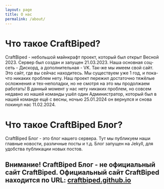 ```yaml
---
layout: page
title: О нас
permalink: /about/
---
```


# Что такое CraftBiped?
CraftBiped - небольшой майнкрафт проект, который был открыт Весной 2023. Сервер был создан и запущен 21.03.2023. Наша основная соц-сеть - Дискорд, а дополнительная - VK. Так-же мы имеем свой сайт. Это сайт, где вы сейчас находитесь. Мы существуем уже 1 год, и пока-что никаких проблем нету. Наш проект пережил достаточно тяжёлые осложнения и тех-неполадки, но не смотря на это мы продолжаем работать! В данный момент у нас нету никаких проблем, но совсем недавно из нашей команды ушёл один Администратор, который был в нашей команде ещё с весны, ночью 25.01.2024 он вернулся и снова покинул нас 11.02.2024. 

# Что такое CraftBiped Блог?
CraftBiped Блог - это блог нашего сервера. Тут мы публикуем наши главные новости, различные посты и т.д. Блог запущен на Jekyll, для удобства публикации новых постов. 

## Внимание! CraftBiped Блог - не официальный сайт CraftBiped. Официальный сайт CraftBiped находится по URL: [craftbiped.github.io](https://craftbiped.github.io)


